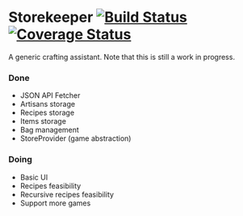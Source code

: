 Storekeeper [![Build Status](https://travis-ci.org/casimir/storekeeper.svg?branch=master)](https://travis-ci.org/casimir/storekeeper) [![Coverage Status](https://coveralls.io/repos/casimir/storekeeper/badge.png?branch=master)](https://coveralls.io/r/casimir/storekeeper?branch=master)
===

A generic crafting assistant. Note that this is still a work in progress.

### Done

*  JSON API Fetcher
*  Artisans storage
*  Recipes storage
*  Items storage
*  Bag management
*  StoreProvider (game abstraction)

### Doing

* Basic UI
* Recipes feasibility
* Recursive recipes feasibility
* Support more games
